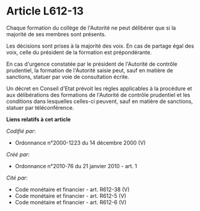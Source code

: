 # Article L612-13

Chaque formation du collège de l'Autorité ne peut délibérer que si la majorité de ses membres sont présents. 

Les décisions sont prises à la majorité des voix. En cas de partage égal des voix, celle du président de la formation est
prépondérante. 

En cas d'urgence constatée par le président de l'Autorité de contrôle prudentiel, la formation de l'Autorité saisie peut,
sauf en matière de sanctions, statuer par voie de consultation écrite. 

Un décret en Conseil d'Etat prévoit les règles applicables à la procédure et aux délibérations des formations de l'Autorité
de contrôle prudentiel et les conditions dans lesquelles celles-ci peuvent, sauf en matière de sanctions, statuer par
téléconférence.

**Liens relatifs à cet article**

_Codifié par_:

  - Ordonnance n°2000-1223 du 14 décembre 2000 (V)

_Créé par_:

  - Ordonnance n°2010-76 du 21 janvier 2010 - art. 1

_Cité par_:

  - Code monétaire et financier - art. R612-38 (V)
  - Code monétaire et financier - art. R612-5 (V)
  - Code monétaire et financier - art. R612-6 (V)
